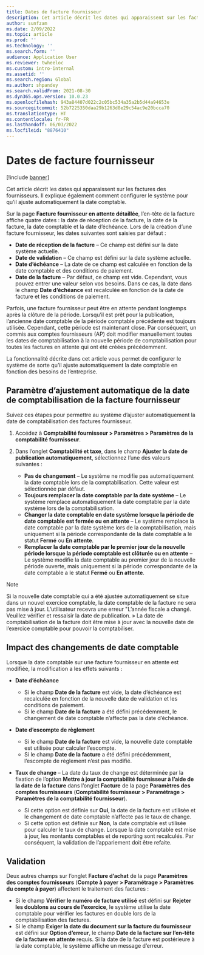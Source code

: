 ```yaml
---
title: Dates de facture fournisseur
description: Cet article décrit les dates qui apparaissent sur les factures des fournisseurs. Il explique également comment configurer le système pour qu’il ajuste automatiquement la date comptable.
author: sunfzam
ms.date: 2/09/2022
ms.topic: article
ms.prod: ''
ms.technology: ''
ms.search.form: ''
audience: Application User
ms.reviewer: twheeloc
ms.custom: intro-internal
ms.assetid: ''
ms.search.region: Global
ms.author: shpandey
ms.search.validFrom: 2021-08-30
ms.dyn365.ops.version: 10.0.23
ms.openlocfilehash: 943a84407d022c2c05bc534a35a2b5d44a94653e
ms.sourcegitcommit: 52b7225350daa29b1263d8e29c54ac9e20bcca70
ms.translationtype: HT
ms.contentlocale: fr-FR
ms.lasthandoff: 06/03/2022
ms.locfileid: "8876410"
---
```

# <a name="vendor-invoice-dates"></a>Dates de facture fournisseur

[!include [banner](../includes/banner.md)]

Cet article décrit les dates qui apparaissent sur les factures des fournisseurs. Il explique également comment configurer le système pour qu’il ajuste automatiquement la date comptable.

Sur la page **Facture fournisseur en attente détaillée**, l’en-tête de la facture affiche quatre dates : la date de réception de la facture, la date de la facture, la date comptable et la date d’échéance. Lors de la création d’une facture fournisseur, les dates suivantes sont saisies par défaut :

- **Date de réception de la facture** – Ce champ est défini sur la date système actuelle.
- **Date de validation** – Ce champ est défini sur la date système actuelle. 
- **Date d’échéance** – La date de ce champ est calculée en fonction de la date comptable et des conditions de paiement.
- **Date de la facture** – Par défaut, ce champ est vide. Cependant, vous pouvez entrer une valeur selon vos besoins. Dans ce cas, la date dans le champ **Date d’échéance** est recalculée en fonction de la date de facture et les conditions de paiement.

Parfois, une facture fournisseur peut être en attente pendant longtemps après la clôture de la période. Lorsqu’il est prêt pour la publication, l’ancienne date comptable de la période comptable précédente est toujours utilisée. Cependant, cette période est maintenant close. Par conséquent, un commis aux comptes fournisseurs (AP) doit modifier manuellement toutes les dates de comptabilisation à la nouvelle période de comptabilisation pour toutes les factures en attente qui ont été créées précédemment.

La fonctionnalité décrite dans cet article vous permet de configurer le système de sorte qu’il ajuste automatiquement la date comptable en fonction des besoins de l’entreprise.

## <a name="parameter-for-automatically-adjusting-the-vendor-invoice-posting-date"></a>Paramètre d’ajustement automatique de la date de comptabilisation de la facture fournisseur

Suivez ces étapes pour permettre au système d’ajuster automatiquement la date de comptabilisation des factures fournisseur.

1.  Accédez à **Comptabilité fournisseur \> Paramètres \> Paramètres de la comptabilité fournisseur**.
2.  Dans l’onglet **Comptabilité et taxe**, dans le champ **Ajuster la date de publication automatiquement**, sélectionnez l’une des valeurs suivantes :

    - **Pas de changement** – Le système ne modifie pas automatiquement la date comptable lors de la comptabilisation. Cette valeur est sélectionnée par défaut.
    - **Toujours remplacer la date comptable par la date système** – Le système remplace automatiquement la date comptable par la date système lors de la comptabilisation.
    - **Changer la date comptable en date système lorsque la période de date comptable est fermée ou en attente** – Le système remplace la date comptable par la date système lors de la comptabilisation, mais uniquement si la période correspondante de la date comptable a le statut **Fermé** ou **En attente**.
    - **Remplacer la date comptable par le premier jour de la nouvelle période lorsque la période comptable est clôturée ou en attente** – Le système modifie la date comptable au premier jour de la nouvelle période ouverte, mais uniquement si la période correspondante de la date comptable a le statut **Fermé** ou **En attente**.

> [!NOTE]
> Si la nouvelle date comptable qui a été ajustée automatiquement se situe dans un nouvel exercice comptable, la date comptable de la facture ne sera pas mise à jour. L’utilisateur recevra une erreur "L’année fiscale a changé. Veuillez vérifier et ressaisir la date de publication. » La date de comptabilisation de la facture doit être mise à jour avec la nouvelle date de l’exercice comptable pour pouvoir la comptabiliser.

## <a name="impact-of-posting-date-changes"></a>Impact des changements de date comptable

Lorsque la date comptable sur une facture fournisseur en attente est modifiée, la modification a les effets suivants :

- **Date d’échéance**

    - Si le champ **Date de la facture** est vide, la date d’échéance est recalculée en fonction de la nouvelle date de validation et les conditions de paiement.
    - Si le champ **Date de la facture** a été défini précédemment, le changement de date comptable n’affecte pas la date d’échéance.

- **Date d’escompte de règlement**

    - Si le champ **Date de la facture** est vide, la nouvelle date comptable est utilisée pour calculer l’escompte.
    - Si le champ **Date de la facture** a été défini précédemment, l’escompte de règlement n’est pas modifié.

- **Taux de change** – La date du taux de change est déterminée par la fixation de l’option **Mettre à jour la comptabilité fournisseur à l’aide de la date de la facture** dans l’onglet **Facture** de la page **Paramètres des comptes fournisseurs** (**Comptabilité fournisseur \> Paramétrage \> Paramètres de la comptabilité fournisseur**).

    - Si cette option est définie sur **Oui**, la date de la facture est utilisée et le changement de date comptable n’affecte pas le taux de change.
    - Si cette option est définie sur **Non**, la date comptable est utilisée pour calculer le taux de change. Lorsque la date comptable est mise à jour, les montants comptables et de reporting sont recalculés. Par conséquent, la validation de l’appariement doit être refaite.

## <a name="validation"></a>Validation

Deux autres champs sur l’onglet **Facture d’achat** de la page **Paramètres des comptes fournisseurs** (**Compte à payer \> Paramétrage \> Paramètres du compte à payer**) affectent le traitement des factures :

- Si le champ **Vérifier le numéro de facture utilisé** est défini sur **Rejeter les doublons au cours de l’exercice**, le système utilise la date comptable pour vérifier les factures en double lors de la comptabilisation des factures.
- Si le champ **Exiger la date du document sur la facture du fournisseur** est défini sur **Option d’erreur**, le champ **Date de la facture sur l’en-tête de la facture en attente** requis. Si la date de la facture est postérieure à la date comptable, le système affiche un message d’erreur.
